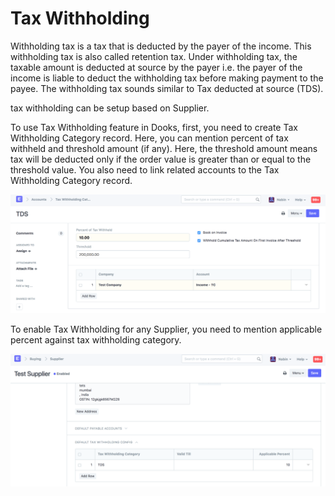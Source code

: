 <!-- add-breadcrumbs -->
# Tax Withholding
Withholding tax is a tax that is deducted by the payer of the income. This withholding tax is also called retention tax. Under withholding tax, the taxable amount is deducted at source by the payer i.e. the payer of the income is liable to deduct the withholding tax before making payment to the payee.
The withholding tax sounds similar to Tax deducted at source (TDS).

 tax withholding can be setup based on Supplier.

To use Tax Withholding feature in Dooks, first, you need to create Tax Withholding Category record. Here, you can mention percent of tax withheld and threshold amount (if any). Here, the threshold amount means tax will be deducted only if the order value is greater than or equal to the threshold value. You also need to link related accounts to the Tax Withholding Category record.

<img class="screenshot" alt="Tax Withholding Category" src="./assets/tax-withholding-category.png">

To enable Tax Withholding for any Supplier, you need to mention applicable percent against tax withholding category.

<img class="screenshot" alt="Tax Withholding for Supplier" src="./assets/tax-withholding-for-supplier.png">


